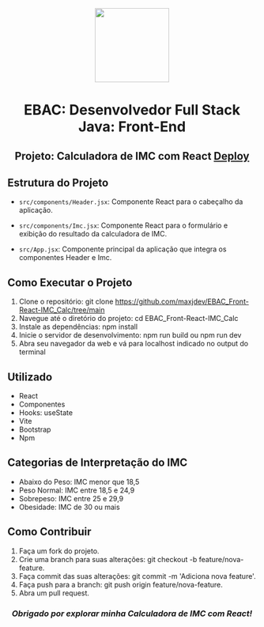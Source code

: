 <div align="center">
  <img src="https://i.postimg.cc/3xbR5F7H/rounded-in-photoretrica.png" width="150">
  
  # EBAC: Desenvolvedor Full Stack Java: Front-End

## Projeto: Calculadora de IMC com React <a href="">Deploy</a>
</div>

## Estrutura do Projeto

- `src/components/Header.jsx`: Componente React para o cabeçalho da aplicação.

- `src/components/Imc.jsx`: Componente React para o formulário e exibição do resultado da calculadora de IMC.

- `src/App.jsx`: Componente principal da aplicação que integra os componentes Header e Imc.


## Como Executar o Projeto

1. Clone o repositório: git clone https://github.com/maxjdev/EBAC_Front-React-IMC_Calc/tree/main
2. Navegue até o diretório do projeto: cd EBAC_Front-React-IMC_Calc
3. Instale as dependências: npm install
4. Inicie o servidor de desenvolvimento: npm run build ou npm run dev
5. Abra seu navegador da web e vá para localhost indicado no output do terminal

## Utilizado

- React
- Componentes
- Hooks: useState
- Vite
- Bootstrap
- Npm

## Categorias de Interpretação do IMC

- Abaixo do Peso: IMC menor que 18,5
- Peso Normal: IMC entre 18,5 e 24,9
- Sobrepeso: IMC entre 25 e 29,9
- Obesidade: IMC de 30 ou mais

## Como Contribuir

1. Faça um fork do projeto.
2. Crie uma branch para suas alterações: git checkout -b feature/nova-feature.
3. Faça commit das suas alterações: git commit -m 'Adiciona nova feature'.
4. Faça push para a branch: git push origin feature/nova-feature.
5. Abra um pull request.

<h3 align="center">
  <i>Obrigado por explorar minha Calculadora de IMC com React!</i>
</h3>